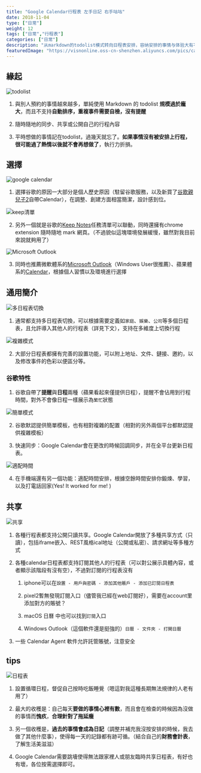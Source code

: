 ```yaml
---
title: "Google Calendar行程表 左手日記 右手咕咕"
date: 2018-11-04
type: ["日常"]
weight: 12
tags: ["日常","行程表"]
categories: ["日常"]
description: "从markdown的todolist模式转向日程表安排，容纳安排的事情与体验大有不同"
featuredImage: "https://visnonline.oss-cn-shenzhen.aliyuncs.com/pics/calendar/icon.png"
---
```


## 緣起

![todolist](https://visnonline.oss-cn-shenzhen.aliyuncs.com/pics/calendar/pic02.png)

1. 與別人預約的事情越來越多，單純使用 Markdown 的 todolist **規模過於龐大**，而且不支持**自動排序，重複事件需要自檢，沒有提醒**

2. 隨時隨地的同步、共享或公開自己的行程內容

3. 平時想做的事情記在todolist，過幾天就忘了。**如果事情沒有被安排上行程，很可能過了熱情以後就不會再想做了**，執行力折損。

## 選擇

![google calendar](https://visnonline.oss-cn-shenzhen.aliyuncs.com/pics/calendar/pic03.png)

1. 選擇谷歌的原因一大部分是個人歷史原因（駐留谷歌服務，以及新買了[谷歌親兒子2](https://store.google.com/ca/product/pixel_2)自帶Calendar），在調整、創建方面相當簡潔，設計感到位。

![keep清單](https://visnonline.oss-cn-shenzhen.aliyuncs.com/pics/calendar/pic04.png)

2. 另外一個就是谷歌的[Keep Notes](https://keep.google.com/)任務清單可以聯動，同時還擁有chrome extension 隨時隨地 mark 網頁。（不過貌似這塊環境發展緩慢，雖然對我目前來說就夠用了）

![Microsoft Outlook](https://visnonline.oss-cn-shenzhen.aliyuncs.com/pics/calendar/pic06.png)

3. 同時也推薦微軟體系的[Microsoft Outlook](https://account.microsoft.com/account/outlook)（Windows User很推薦）、蘋果體系的[Calendar](https://www.icloud.com/#calendar)，根據個人習慣以及環境進行選擇

## 通用簡介

![多日程表切換](https://visnonline.oss-cn-shenzhen.aliyuncs.com/pics/calendar/pic01.png)

1. 通常都支持多日程表切換，可以根據需要定義如``家庭``、``娛樂``、``公司``等多個日程表，且允許導入其他人的行程表（詳見下文），支持在多維度上切換行程

![複雜模式](https://visnonline.oss-cn-shenzhen.aliyuncs.com/pics/calendar/pic07.png)

2. 大部分日程表都擁有完善的設置功能，可以附上地址、文件、鏈接、邀約，以及修改事件的色彩以便區分等。

### 谷歌特性

1. 谷歌自帶了**提醒**與**日程**兩種（蘋果看起來僅提供日程），提醒不會佔用到行程時間，對外不會像日程一樣展示為``繁忙``狀態

![簡單模式](https://visnonline.oss-cn-shenzhen.aliyuncs.com/pics/calendar/pic05.png)

2. 谷歌默認提供簡單模板，也有相對複雜的配置（相對的另外兩個平台都默認提供複雜模板）

3. 快速同步：Google Calendar會在更改的時候回調同步，并在全平台更新日程表。

![適配時間](https://visnonline.oss-cn-shenzhen.aliyuncs.com/pics/calendar/pic08.jpg)

4. 在手機端還有另一個功能：適配時間安排，根據空餘時間安排你鍛煉、學習，以及打電話回家(Yes! It worked for me! )

## 共享

![共享](https://visnonline.oss-cn-shenzhen.aliyuncs.com/pics/calendar/pic09.png)

1. 各種行程表都支持公開只讀共享。Google Calendar開放了多種共享方式（只讀），包括iframe嵌入、REST風格ical地址（公開或私密）、請求網址等多種方式

2. 各種calendar日程表都支持訂閱其他人的行程表（可以對公展示具體內容，或者顯示該階段有沒有空），不過對訂閱的行程表沒有

    1. iphone可以在``設置 - 用戶與密碼 - 添加其他賬戶 - 添加已訂閱日程表``

    2. pixel2暫無發現訂閱入口（儘管我已經在web訂閱好），需要在account里添加對方的賬號？

    3. macOS 日曆 中也可以找到``訂閱``入口

    4. Windows Outlook（這個軟件還是挺強的）``日曆 - 文件夾 - 打開日曆``

2. 一些 Calendar Agent 軟件允許託管賬號，注意安全

## tips

![日程表](https://visnonline.oss-cn-shenzhen.aliyuncs.com/pics/calendar/pic08.png)

1. 設置循環日程，督促自己按時吃飯睡覺（嗯這對我這種長期無法規律的人老有用了）

2. 最大的收穫是：自己每天**要做的事情心裡有數**，而且會在檢查的時候因為沒做的事情而**愧疚**，**合理針對了拖延癥**

3. 另一個收穫是，**過去的事情會成為日記**（調整并補充我沒按安排的時候，我去做了其他什麼事），使得每一天的記錄都有跡可循。（結合自己的**財務會計表**，了解生活美滋滋）

4. Google Calendar需要跳墻使得無法跟家裡人或朋友臨時共享日程表，有好也有壞，各位按需選擇即可。
